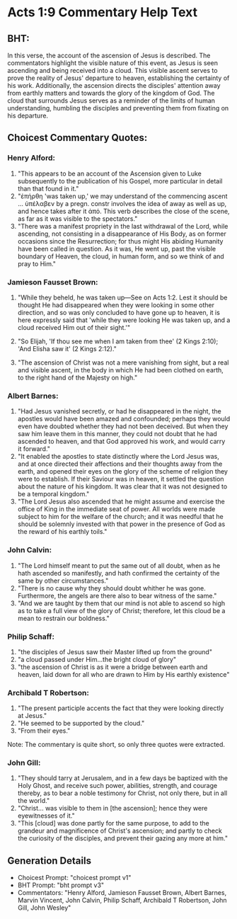 # Acts 1:9 Commentary Help Text

## BHT:
In this verse, the account of the ascension of Jesus is described. The commentators highlight the visible nature of this event, as Jesus is seen ascending and being received into a cloud. This visible ascent serves to prove the reality of Jesus' departure to heaven, establishing the certainty of his work. Additionally, the ascension directs the disciples' attention away from earthly matters and towards the glory of the kingdom of God. The cloud that surrounds Jesus serves as a reminder of the limits of human understanding, humbling the disciples and preventing them from fixating on his departure.

## Choicest Commentary Quotes:
### Henry Alford:
1. "This appears to be an account of the Ascension given to Luke subsequently to the publication of his Gospel, more particular in detail than that found in it."
2. "ἐπήρθη 'was taken up,' we may understand of the commencing ascent ... ὑπέλαβεν by a pregn. constr involves the idea of away as well as up, and hence takes after it ἀπό. This verb describes the close of the scene, as far as it was visible to the spectators."
3. "There was a manifest propriety in the last withdrawal of the Lord, while ascending, not consisting in a disappearance of His Body, as on former occasions since the Resurrection; for thus might His abiding Humanity have been called in question. As it was, He went up, past the visible boundary of Heaven, the cloud, in human form, and so we think of and pray to Him."

### Jamieson Fausset Brown:
1. "While they beheld, he was taken up—See on Acts 1:2. Lest it should be thought He had disappeared when they were looking in some other direction, and so was only concluded to have gone up to heaven, it is here expressly said that 'while they were looking He was taken up, and a cloud received Him out of their sight.'" 

2. "So Elijah, 'If thou see me when I am taken from thee' (2 Kings 2:10); 'And Elisha saw it' (2 Kings 2:12)."

3. "The ascension of Christ was not a mere vanishing from sight, but a real and visible ascent, in the body in which He had been clothed on earth, to the right hand of the Majesty on high."

### Albert Barnes:
1. "Had Jesus vanished secretly, or had he disappeared in the night, the apostles would have been amazed and confounded; perhaps they would even have doubted whether they had not been deceived. But when they saw him leave them in this manner, they could not doubt that he had ascended to heaven, and that God approved his work, and would carry it forward."
2. "It enabled the apostles to state distinctly where the Lord Jesus was, and at once directed their affections and their thoughts away from the earth, and opened their eyes on the glory of the scheme of religion they were to establish. If their Saviour was in heaven, it settled the question about the nature of his kingdom. It was clear that it was not designed to be a temporal kingdom."
3. "The Lord Jesus also ascended that he might assume and exercise the office of King in the immediate seat of power. All worlds were made subject to him for the welfare of the church; and it was needful that he should be solemnly invested with that power in the presence of God as the reward of his earthly toils."

### John Calvin:
1. "The Lord himself meant to put the same out of all doubt, when as he hath ascended so manifestly, and hath confirmed the certainty of the same by other circumstances."
2. "There is no cause why they should doubt whither he was gone. Furthermore, the angels are there also to bear witness of the same."
3. "And we are taught by them that our mind is not able to ascend so high as to take a full view of the glory of Christ; therefore, let this cloud be a mean to restrain our boldness."

### Philip Schaff:
1. "the disciples of Jesus saw their Master lifted up from the ground"
2. "a cloud passed under Him...the bright cloud of glory"
3. "the ascension of Christ is as it were a bridge between earth and heaven, laid down for all who are drawn to Him by His earthly existence"

### Archibald T Robertson:
1. "The present participle accents the fact that they were looking directly at Jesus."
2. "He seemed to be supported by the cloud."
3. "From their eyes."

Note: The commentary is quite short, so only three quotes were extracted.

### John Gill:
1. "They should tarry at Jerusalem, and in a few days be baptized with the Holy Ghost, and receive such power, abilities, strength, and courage thereby, as to bear a noble testimony for Christ, not only there, but in all the world." 
2. "Christ... was visible to them in [the ascension]; hence they were eyewitnesses of it."
3. "This [cloud] was done partly for the same purpose, to add to the grandeur and magnificence of Christ's ascension; and partly to check the curiosity of the disciples, and prevent their gazing any more at him."


## Generation Details
- Choicest Prompt: "choicest prompt v1"
- BHT Prompt: "bht prompt v3"
- Commentators: "Henry Alford, Jamieson Fausset Brown, Albert Barnes, Marvin Vincent, John Calvin, Philip Schaff, Archibald T Robertson, John Gill, John Wesley"
